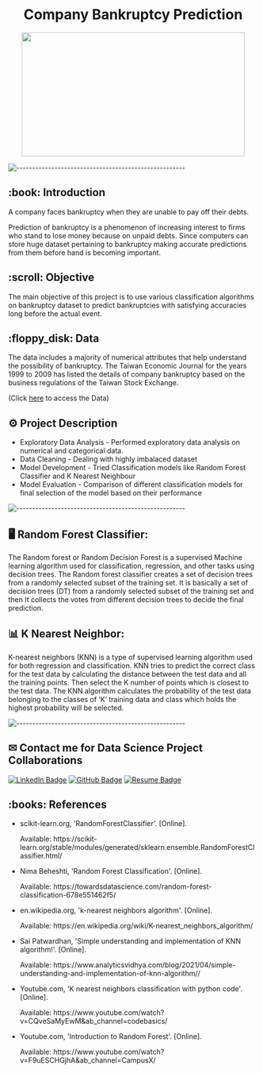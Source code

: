 <h1 align="center"> Company Bankruptcy Prediction </h1>

<p align="center">
  <img src="Project Files/Bankruptcy.png" width="450px" height="250px">
</p>

![-----------------------------------------------------](https://raw.githubusercontent.com/andreasbm/readme/master/assets/lines/rainbow.png)

<h2>:book: Introduction </h2>
A company faces bankruptcy when they are unable to pay off their debts.  

Prediction of bankruptcy is a phenomenon of increasing interest to firms who stand to lose money because on unpaid debts. Since computers can store huge dataset pertaining to bankruptcy making accurate predictions from them before hand is becoming important.
<h2>:scroll: Objective </h2>
The main objective of this project is to use various classification algorithms on bankruptcy dataset to predict bankruptcies with satisfying accuracies long before the actual event.

<h2> :floppy_disk: Data </h2>
The data includes a majority of numerical attributes that help understand the possibility of bankruptcy. The Taiwan Economic Journal for the years 1999 to 2009 has listed the details of company bankruptcy based on the business regulations of the Taiwan Stock Exchange.

(Click [here](https://drive.google.com/file/d/13H7Z3CGg-WLd3oEnF666Xlm6TiOQE0g0/view?usp=sharing) to access the Data)

<h2>⚙️ Project Description </h2>

* Exploratory Data Analysis - Performed exploratory data analysis on numerical and categorical data.
* Data Cleaning - Dealing with highly imbalaced dataset
* Model Development - Tried Classification models like Random Forest Classifier and K Nearest Neighbour
* Model Evaluation - Comparison of different classification models for final selection of the model based on their performance

![-----------------------------------------------------](https://raw.githubusercontent.com/andreasbm/readme/master/assets/lines/rainbow.png)

<h2>🖥️ Random Forest Classifier: </h2>
The Random forest or Random Decision Forest is a supervised Machine learning algorithm used for classification, regression, and other tasks using decision trees.
The Random forest classifier creates a set of decision trees from a randomly selected subset of the training set. It is basically a set of decision trees (DT) from a randomly selected subset of the training set and then It collects the votes from different decision trees to decide the final prediction.

<h2>📊 K Nearest Neighbor: </h2>
K-nearest neighbors (KNN) is a type of supervised learning algorithm used for both regression and classification. KNN tries to predict the correct class for the test data by calculating the distance between the test data and all the training points. Then select the K number of points which is closest to the test data. The KNN algorithm calculates the probability of the test data belonging to the classes of ‘K’ training data and class which holds the highest probability will be selected.

![-----------------------------------------------------](https://raw.githubusercontent.com/andreasbm/readme/master/assets/lines/rainbow.png)

<h2>✉ Contact me for Data Science Project Collaborations </h2>


[![LinkedIn Badge](https://img.shields.io/badge/LinkedIn-0077B5?style=for-the-badge&logo=linkedin&logoColor=white)](https://www.linkedin.com/in/shantanuh10/)
[![GitHub Badge](https://img.shields.io/badge/GitHub-100000?style=for-the-badge&logo=github&logoColor=white)](https://github.com/Shantanuh10)
[![Resume Badge](https://img.shields.io/badge/resume-0077B5?style=for-the-badge&logo=resume&logoColor=white)](https://drive.google.com/file/d/1py39Zv76lRab9dZAdkSjeYB8A3EkejSW/view?usp=sharing)

<h2> :books: References</h2>
<ul>
  <li><p>scikit-learn.org, 'RandomForestClassifier'. [Online].</p>
      <p>Available: https://scikit-learn.org/stable/modules/generated/sklearn.ensemble.RandomForestClassifier.html/</p>
  </li>
  <li><p>Nima Beheshti, 'Random Forest Classification'. [Online].</p>
      <p>Available: https://towardsdatascience.com/random-forest-classification-678e551462f5/</p>
  </li>
    <li><p>en.wikipedia.org, 'k-nearest neighbors algorithm'. [Online].</p>
      <p>Available: https://en.wikipedia.org/wiki/K-nearest_neighbors_algorithm/</p>
  </li>
  <li><p>Sai Patwardhan, 'Simple understanding and implementation of KNN algorithm!'. [Online].</p>
      <p>Available: https://www.analyticsvidhya.com/blog/2021/04/simple-understanding-and-implementation-of-knn-algorithm//</p>
  </li>
  <li><p>Youtube.com, 'K nearest neighbors classification with python code'. [Online].</p>
      <p>Available: https://www.youtube.com/watch?v=CQveSaMyEwM&ab_channel=codebasics/</p>
  </li>
  <li><p>Youtube.com, 'Introduction to Random Forest'. [Online].</p>
      <p>Available: https://www.youtube.com/watch?v=F9uESCHGjhA&ab_channel=CampusX/</p>
  </li>
  
</ul>
